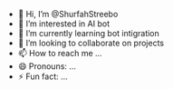- 👋 Hi, I’m @ShurfahStreebo
- 👀 I’m interested in AI bot
- 🌱 I’m currently learning bot intigration
- 💞️ I’m looking to collaborate on projects
- 📫 How to reach me ...
- 😄 Pronouns: ...
- ⚡ Fun fact: ...

<!---
ShurfahStreebo/ShurfahStreebo is a ✨ special ✨ repository because its `README.md` (this file) appears on your GitHub profile.
You can click the Preview link to take a look at your changes.
--->
